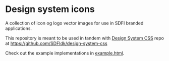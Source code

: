 # Design system icons

A collection of icon og logo vector images for use in SDFI branded applications.

This repository is meant to be used in tandem with [Design System CSS](https://github.com/SDFIdk/design-system-css) repo at https://github.com/SDFIdk/design-system-css

Check out the example implementations in [example.html](example.html). 
